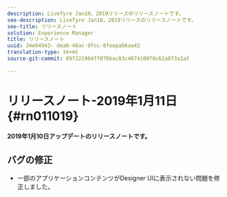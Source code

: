 ```yaml
---
description: Livefyre Jan10，2019リリースのリリースノートです。
seo-description: Livefyre Jan10，2019リリースのリリースノートです。
seo-title: リリースノート
solution: Experience Manager
title: リリースノート
uuid: 34e64943- dea6-46ac-9fcc-8feepab6aa42
translation-type: tm+mt
source-git-commit: 097321964ff078bac83c4674100f8c62a8f3a1af

---
```



# リリースノート-2019年1月11日 {#rn011019}

**2019年1月10日アップデートのリリースノートです。**

## バグの修正

* 一部のアプリケーションコンテンツがDesigner UIに表示されない問題を修正しました。
